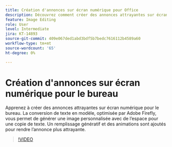 ```yaml
---
title: Création d'annonces sur écran numérique pour Office
description: Découvrez comment créer des annonces attrayantes sur écran numérique pour le bureau
feature: Image Editing
role: User
level: Intermediate
jira: KT-14893
source-git-commit: 409e067ded1abd3bdf5b7bedc7616112b4589a60
workflow-type: tm+mt
source-wordcount: '65'
ht-degree: 0%

---
```


# Création d&#39;annonces sur écran numérique pour le bureau

Apprenez à créer des annonces attrayantes sur écran numérique pour le bureau. La conversion de texte en modèle, optimisée par Adobe Firefly, vous permet de générer une image personnalisée avec de l’espace pour une copie de texte. Un remplissage génératif et des animations sont ajoutés pour rendre l’annonce plus attrayante.

>[!VIDEO](https://video.tv.adobe.com/v/3427119?quality=12&learn=on&hidetitle=true)
